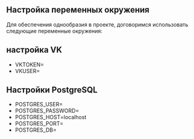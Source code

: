 ## Настройка переменных окружения

Для обеспечения однообразия в проекте, договоримся использовать следующие переменные окружения:

## настройка VK

- VKTOKEN=
- VKUSER=

## Настройки PostgreSQL

- POSTGRES_USER=
- POSTGRES_PASSWORD=
- POSTGRES_HOST=localhost
- POSTGRES_PORT=
- POSTGRES_DB=